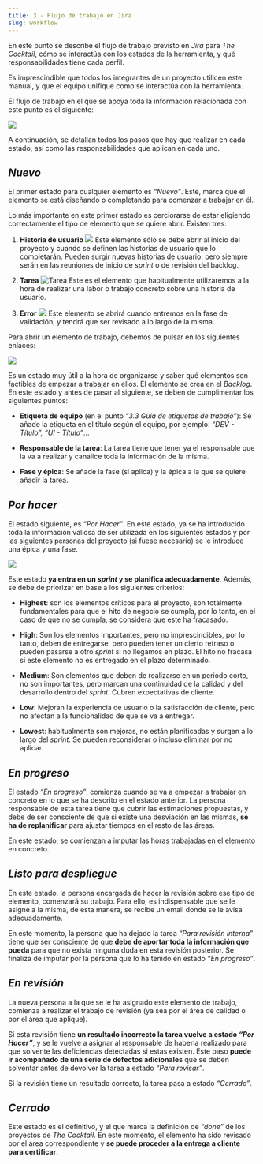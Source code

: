 ```yaml
---
title: 3.- Flujo de trabajo en Jira
slug: workflow
---
```


En este punto se describe el flujo de trabajo previsto en _Jira_ para _The Cocktail_, cómo se interactúa con los estados de la herramienta, y qué responsabilidades tiene cada perfil.

Es imprescindible que todos los integrantes de un proyecto utilicen este manual, y que el equipo unifique como se interactúa con la herramienta.

El flujo de trabajo en el que se apoya toda la información relacionada con este punto es el siguiente:

![](/images/qap/jira/31.png)

A continuación, se detallan todos los pasos que hay que realizar en cada estado, así como las responsabilidades que aplican en cada uno.

## _Nuevo_

El primer estado para cualquier elemento es _“Nuevo”_. Este, marca que el elemento se está diseñando o completando para comenzar a trabajar en él.

Lo más importante en este primer estado es cerciorarse de estar eligiendo correctamente el tipo de elemento que se quiere abrir. Existen tres:

1. **Historia de usuario** ![](/images/qap/jira/ico-historia_de_usuario.png)
 Este elemento sólo se debe abrir al inicio del proyecto y cuando se definen las historias de usuario que lo completarán. Pueden surgir nuevas historias de usuario, pero siempre serán en las reuniones de inicio de _sprint_ o de revisión del backlog.

2. **Tarea** ![Tarea](/images/qap/jira/ico-tarea.png)
 Este es el elemento que habitualmente utilizaremos a la hora de realizar una labor o trabajo concreto sobre una historia de usuario.

3. **Error** ![](/images/qap/jira/ico-error.png)
 Este elemento se abrirá cuando entremos en la fase de validación, y tendrá que ser revisado a lo largo de la misma.

Para abrir un elemento de trabajo, debemos de pulsar en los siguientes enlaces:

![](/images/qap/jira/32.png)

Es un estado muy útil a la hora de organizarse y saber qué elementos son factibles de empezar a trabajar en ellos. El elemento se crea en el _Backlog_. En este estado y antes de pasar al siguiente, se deben de cumplimentar los siguientes puntos:

* **Etiqueta de equipo** (en el punto _“3.3 Guía de etiquetas de trabajo”_): Se añade la etiqueta en el título según el equipo, por ejemplo: _“DEV - Título”, “UI - Título”_...

* **Responsable de la tarea**: La tarea tiene que tener ya el responsable que la va a realizar y canalice toda la información de la misma.

* **Fase y épica**: Se añade la fase (si aplica) y la épica a la que se quiere añadir la tarea.

## _Por hacer_

El estado siguiente, es _“Por Hacer”_. En este estado, ya se ha introducido toda la información valiosa de ser utilizada en los siguientes estados y por las siguientes personas del proyecto (si fuese necesario) se le introduce una épica y una fase.

![](/images/qap/jira/33.png)

Este estado **ya entra en un _sprint_ y se planifica adecuadamente**. Además, se debe de priorizar en base a los siguientes criterios:

* **Highest**: son los elementos críticos para el proyecto, son totalmente fundamentales para que el hito de negocio se cumpla, por lo tanto, en el caso de que no se cumpla, se considera que este ha fracasado.

* **High**: Son los elementos importantes, pero no imprescindibles, por lo tanto, deben de entregarse, pero pueden tener un cierto retraso o pueden pasarse a otro _sprint_ si no llegamos en plazo. El hito no fracasa si este elemento no es entregado en el plazo determinado.

* **Medium**: Son elementos que deben de realizarse en un periodo corto, no son importantes, pero marcan una continuidad de la calidad y del desarrollo dentro del _sprint_. Cubren expectativas de cliente.

* **Low**: Mejoran la experiencia de usuario o la satisfacción de cliente, pero no afectan a la funcionalidad de que se va a entregar.

* **Lowest**: habitualmente son mejoras, no están planificadas y surgen a lo largo del _sprint_. Se pueden reconsiderar o incluso eliminar por no aplicar.

## _En progreso_

El estado _“En progreso”_, comienza cuando se va a empezar a trabajar en concreto en lo que se ha descrito en el estado anterior. La persona responsable de esta tarea tiene que cubrir las estimaciones propuestas, y debe de ser consciente de que si existe una desviación en las mismas, **se ha de replanificar** para ajustar tiempos en el resto de las áreas.

En este estado, se comienzan a imputar las horas trabajadas en el elemento en concreto.

## _Listo para despliegue_

En este estado, la persona encargada de hacer la revisión sobre ese tipo de elemento, comenzará su trabajo. Para ello, es indispensable que se le asigne a la misma, de esta manera, se recibe un email donde se le avisa adecuadamente.

En este momento, la persona que ha dejado la tarea _“Para revisión interna”_ tiene que ser consciente de que **debe de aportar toda la información que pueda** para que no exista ninguna duda en esta revisión posterior. Se finaliza de imputar por la persona que lo ha tenido en estado _“En progreso”_.

## _En revisión_

La nueva persona a la que se le ha asignado este elemento de trabajo, comienza a realizar el trabajo de revisión (ya sea por el área de calidad o por el área que aplique).

Si esta revisión tiene **un resultado incorrecto la tarea vuelve a estado _“Por Hacer”_**, y se le vuelve a asignar al responsable de haberla realizado para que solvente las  deficiencias detectadas si estas existen. Este paso **puede ir acompañado de una serie de defectos adicionales** que se deben solventar antes de devolver la tarea a estado _“Para revisar”_.

Si la revisión tiene un resultado correcto, la tarea pasa a estado _“Cerrado”_.

## _Cerrado_

Este estado es el definitivo, y el que marca la definición de _“done”_ de los proyectos de _The Cocktail_. En este momento, el elemento ha sido revisado por el área correspondiente y **se puede proceder a la  entrega a cliente para certificar**.

